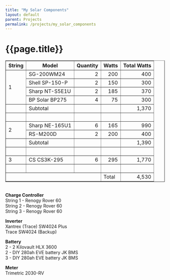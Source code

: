 ```yaml
---
title: "My Solar Components"
layout: default
parent: Projects
permalink: /projects/my_solar_components
---
```

# {{page.title}}

<table border="1" cellpadding="0" cellspacing="0">
<tbody>
<tr>
<th>String</th>
<th>Model</th>
<th>Quantity</th>
<th>Watts</th>
<th>Total Watts</th>
</tr>
<tr>
<td colspan="1" rowspan="4">1</td>
<td>SG-200WM24</td>
<td align="right">2</td>
<td align="right">200</td>
<td align="right">400</td>
</tr>
<tr>
<td>Shell SP-150-P</td>
<td align="right">2</td>
<td align="right">150</td>
<td align="right">300</td>
</tr>
<tr>
<td>Sharp NT-S5E1U</td>
<td align="right">2</td>
<td align="right">185</td>
<td align="right">370</td>
</tr>
<tr>
<td>BP Solar BP275</td>
<td align="right">4</td>
<td align="right">75</td>
<td align="right">300</td>
</tr>
<tr>
<td>&nbsp;</td>
<td>Subtotal</td>
<td>&nbsp;</td>
<td>&nbsp;</td>
<td align="right">1,370</td>
</tr>
<tr>
<td>&nbsp;</td>
<td>&nbsp;</td>
<td>&nbsp;</td>
<td>&nbsp;</td>
<td>&nbsp;</td>
</tr>
<tr>
<td colspan="1" rowspan="2">2</td>
<td>Sharp NE-165U1</td>
<td align="right">6</td>
<td align="right">165</td>
<td align="right">990</td>
</tr>
<tr>
<td>RS-M200D</td>
<td align="right">2</td>
<td align="right">200</td>
<td align="right">400</td>
</tr>
<tr>
<td>&nbsp;</td>
<td>Subtotal</td>
<td>&nbsp;</td>
<td>&nbsp;</td>
<td align="right">1,390</td>
</tr>
<tr>
<td>&nbsp;</td>
<td>&nbsp;</td>
<td>&nbsp;</td>
<td>&nbsp;</td>
<td>&nbsp;</td>
</tr>
<tr>
<td colspan="1" rowspan="1">3</td>
<td>CS CS3K-295</td>
<td align="right">6</td>
<td align="right">295</td>
<td align="right">1,770</td>
</tr>
<tr>
<td>&nbsp;</td>
<td>&nbsp;</td>
<td>&nbsp;</td>
<td>&nbsp;</td>
<td>&nbsp;</td>
</tr>
<tr>
<td colspan="3">&nbsp;</td>
<td>Total</td>
<td align="right">4,530</td>
</tr>
</tbody>
</table>
<p align="left"><br/> <strong>Charge Controller<br/> </strong>String 1 - Renogy Rover 60<br/> String 2 - Renogy Rover 60<br/> String 3 - Renogy Rover 60</p>
<p align="left"><strong>Inverter</strong><br/> Xantrex (Trace) SW4024 Plus<br/> Trace SW4024 (Backup)</p>
<p align="left"><strong>Battery</strong><br/>2 -  2 Kilovault HLX 3600<br />2 - DIY 280ah EVE battery JK BMS<br />3 - DIY 280ah EVE battery JK BMS </p>
<p align="left"><strong>Meter<br/> </strong>Trimetric 2030-RV</p>
